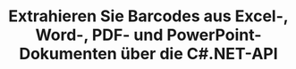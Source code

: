 ---
############################# Static ############################
layout: "auto-gen-gist"
draft: false
path: "de/parser/net/extract/table/pdf/"
otherformats: DOC DOT DOCX DOCM DOTX DOTM TXT ODT OTT RTF PDF  MHTML MD XML EPUB FB2 CHM XLS XLT XLSX XLSM XLSB XLTX XLTM ODS CSV OTS XLA XLAM PPT PPTX  PPS POT PPSX PPTM POTX PPSM ODP OTP PST OST EML EMLX MSG ONE 

############################# Head ############################
head_title: "Extrahieren Sie Tabellen aus PDF, DOCX, PPTX, XLSX, EPUB und mehr über die C#.NET-API"
head_description: "GroupDocs.Parser .NET API Programmierern das Extrahieren von Tabellen aus PDF, DOC, DOCX, PPT, PPTX, EML, MSG, XLS, XLSX, CSV, ODT, RTF und anderen vielen Dokumenttypen innerhalb von .NET Apps."

############################# Header ############################
title: "Extrahieren Sie Barcodes aus Excel-, Word-, PDF- und PowerPoint-Dokumenten über die C#.NET-API"
description: "GroupDocs.Parser .NET API ermöglicht Programmierern das Extrahieren von Barcodes aus PDF-, DOC-, DOCX-, PPT-, PPTX-, EML-, MSG-, XLS-, XLSX-, CSV-, ODT-, RTF- und EPUB-Dokumenten oder -Seiten."

######################### Download Button #######################
button:
    enable: true

############################# About ############################
about:
    enable: true
    title: "Wie extrahiert man Barcodes aus Excel, Word, PDF und anderen Dokumenten über die .NET-API?"
    content: |
     Tabelle ist die Sammlung von Zellen, die in Zeilen und Spalten angeordnet sind. Tabellen spielen eine sehr wichtige Rolle beim Speichern und Organisieren detaillierter oder komplizierter Daten, damit die Benutzer sie leicht lesen und anzeigen können. Tabellen können auf vielfältige Weise verwendet werden, z. B. um Listen zu erstellen, Informationen zu vergleichen, Daten auszurichten, Informationen zu gruppieren, Trends oder Muster in Daten hervorzuheben und vieles mehr. GroupDocs.Parser für .NET ist eine nützliche API, die es Softwareprogrammierern ermöglicht, Lösungen zum Extrahieren von Tabellen, Text und Bildern aus verschiedenen Arten von unterstützten Dokumentenformaten wie PDF, E-Mails, E-Books, Word (DOC, DOCX) und PowerPoint zu entwickeln (PPT, PPTX), Excel (XLS, XLSX), E-Mail-Formate (EML, MSG) und viele mehr. Die Java-API enthält mehrere wichtige Funktionen für die Arbeit mit Tabellen, z. B. das Extrahieren aller Tabellen aus einem Dokument, das Extrahieren einer Tabelle von einer bestimmten Seite, das Abrufen von Tabellenzellendaten, das Abrufen der Gesamtzahl von Tabellenzeilen und -spalten, das Abrufen der Zeilenhöhe und das Drucken von Daten eines Tisches und vieles mehr.

############################# content ############################
steps:
    enable: true
    block:
    - title_left: "So extrahieren Sie Tabellen aus PDF-Dokumenten über C# .NET "
      content_left: |
       GroupDocs.Parser .NET API hilft Softwareentwicklern, Tabellen aus PDF-Dokumenten mit nur wenigen Codezeilen zu extrahieren. Das folgende C# .NET-Codebeispiel zeigt, wie Entwickler Tabellen aus einem PDF-Dokument extrahieren können. 

      title_right: "Tabellenextraktion aus Dokumenten"
      content_right: |
        * Erstellen Sie eine Instanz von [Parser](https://apireference.groupdocs.com/parser/net/groupdocs.parser/parser)
        * Überprüfen Sie, ob die Extraktion von Tabellen unterstützt wird
        * Erstellen Sie das Layout von Tabellen
        * Erstellen Sie die Optionen für die Tabellenextraktion
        * Rufen Sie die Methode [getTables(options)](https://apireference.groupdocs.com/parser/java/com.groupdocs.parser/Parser#getTables(com.groupdocs.parser.options.PageTableAreaOptions)) auf, um Tabellen aus der zu extrahieren ganzes Dokument.
        * Über Zeilen und Spalten iterieren
        * Tabellenzellentext extrahieren und drucken

      gisthash: "dda6d3d4866e63ae1614d86dd847fecd"
      gistfile: "tables_extraction_form_documents.cs"

    - title_left: "Verwenden Sie die .NET-API, um Tabellen aus der Seite des PDF-Dokuments zu extrahieren"
      content_left: |
       GroupDocs.Parser .NET ermöglicht Softwareentwicklern, Tabellen aus der Seite von PDF-Dokumenten zu extrahieren. Der folgende C# .NET-Code zeigt, wie Programmierer eine Barcode-Extraktion innerhalb eines PDF-Dokuments durchführen können. 

      title_right: "Barcodes über C# .NET extrahieren"
      content_right: |
        * Erstellen Sie eine Instanz von [Parser](https://apireference.groupdocs.com/parser/net/groupdocs.parser/parser)
        * Überprüfen Sie, ob die Extraktion von Tabellen unterstützt wird
        * Erstellen Sie das Layout von Tabellen
        * Erstellen Sie die Optionen für die Tabellenextraktion von der Dokumentseite
        * Rufen Sie die Methode [getTables(options)](https://apireference.groupdocs.com/parser/java/com.groupdocs.parser/Parser#getTables(com.groupdocs.parser.options.PageTableAreaOptions)) auf, um Tabellen aus der zu extrahieren ganzes Dokument.
        * Iterieren Sie über Tabellen, Zeilen und Spalten
        * Tabellenzellentext extrahieren und drucken
     
      gisthash: "2dc42054bba3abdc297c63f4534281d8"
      gistfile: "tables_extraction_form_documents_page.cs"
      
    - title_left: "System Anforderungen"
      content_left: |
        GroupDocs.Parser für .NET wird auf allen wichtigen Plattformen und Betriebssystemen vollständig unterstützt. Eine vollständige Anleitung zu den Systemanforderungen finden Sie unter [Systemanforderungen](hhttps://docs.groupdocs.com/parser/net/system-requirements/). Bevor Sie den folgenden Code ausführen, stellen Sie bitte sicher, dass die folgenden Voraussetzungen auf Ihrem installiert sind System:
        * Betriebssysteme: Microsoft Windows, Linux, MacOS
        * Entwicklungsumgebung: Visual Studio, Xamarin, MonoDevelop usw
        * Frameworks: .NET Framework, .NET Standard, .NET Core, Mono
        * Holen Sie sich die neueste Version der GroupDocs.Parser .NET-APIs von [NuGet](https://www.nuget.org/packages/GroupDocs.parser/)
        
      title_right: "Warum GroupDocs.Parser verwenden"
      content_right: |
        * Unterstützung der Klartextextraktion aus allen unterstützten Dokumenten
        * Dokumente parsen über benutzerdefinierte Vorlagen.
        * Vollständige Unterstützung der strukturierten Textextraktion
        * Textsuche über Schlüsselwörter sowie reguläre Ausdrücke
        * Extrahieren Sie formatierten Text, Metadaten, Bilder, Container und Anhänge.
        * Inhaltsverzeichnis für einige unterstützte Dokumentformate extrahieren.
        * Analysieren Sie Formulardaten aus PDF-Dokumenten.
        * Hyperlinks aus dem Dokument extrahieren

demos:
    enable: true


more_formats:
    enable: true


back_to_top:
    enable: true
---